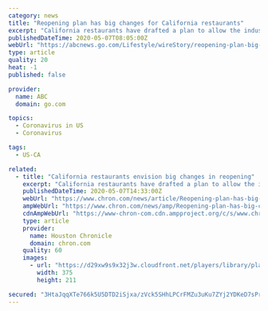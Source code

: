 ```yaml
---
category: news
title: "Reopening plan has big changes for California restaurants"
excerpt: "California restaurants have drafted a plan to allow the industry to reopen for sit-down dining with an array of safeguards while avoiding possible requirements imposed in other states that customers have their temperature taken or the number of tables be dramatically limited."
publishedDateTime: 2020-05-07T08:05:00Z
webUrl: "https://abcnews.go.com/Lifestyle/wireStory/reopening-plan-big-california-restaurants-70548217"
type: article
quality: 20
heat: -1
published: false

provider:
  name: ABC
  domain: go.com

topics:
  - Coronavirus in US
  - Coronavirus

tags:
  - US-CA

related:
  - title: "California restaurants envision big changes in reopening"
    excerpt: "California restaurants have drafted a plan to allow the industry to reopen for sit-down dining with an array of safeguards while avoiding possible requirements imposed in other states that customers have their temperature taken or the number of tables be dramatically limited."
    publishedDateTime: 2020-05-07T14:33:00Z
    webUrl: "https://www.chron.com/news/article/Reopening-plan-has-big-changes-for-California-15252440.php"
    ampWebUrl: "https://www.chron.com/news/amp/Reopening-plan-has-big-changes-for-California-15252440.php"
    cdnAmpWebUrl: "https://www-chron-com.cdn.ampproject.org/c/s/www.chron.com/news/amp/Reopening-plan-has-big-changes-for-California-15252440.php"
    type: article
    provider:
      name: Houston Chronicle
      domain: chron.com
    quality: 60
    images:
      - url: "https://d29xw9s9x32j3w.cloudfront.net/players/library/placeholder.png"
        width: 375
        height: 211

secured: "3HtaJqqXTe766k5U5DTD2iSjxa/zVck5SHhLPCrFMZu3uKu7ZYj2YDKeD7sPrdO1F0OooE/pqT545MTYyfyMfZ+wxqS58DK8oiUuwjAMknCMoNUsB+MahUdXfC3oEnY97B05Qd0GiQa/7jUseGEv8R0DeUt0fj8rUeOzdy0WbOZuQiIjaixfaawV9USfNgVxao6j+O0BzIGX+haRNTlacnJ+TRQFcTKS4XoOmQo9h/uXuul4JINVOlkbebweSUSOvyY6ccn/X0ERJuMa7EGjAeEY/MjlgB4Qq06YFmbieUhBC3PDmkeoCA+kK/wRom7bRFqaasJ9XcG7eAfGDtkOwq3CE3qVCJL1G/SXgHpgytQ5rkcX0kpKOSbmoQowVpRvE2pTV4HuAca+SjOqlwI1h6ap7087gM3IEAj/EedhxDqu6pdPrpv95wnLQvGJyNBVy7jR/87ARRdkC2iJkmyQ+FwQgHcDrZwXV71BI7W6G10=;A7G149IYZi6iokFDeA0C5g=="
---
```


